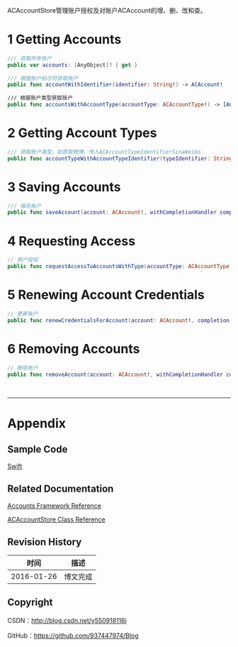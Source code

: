 ACAccountStore管理账户授权及对账户ACAccount的增、删、改和查。

# 1 Getting Accounts

```swift
/// 获取所有账户
public var accounts: [AnyObject]? { get }
    
/// 根据账户标示符获取账户
public func accountWithIdentifier(identifier: String!) -> ACAccount!
    
/// 根据账户类型获取账户
public func accountsWithAccountType(accountType: ACAccountType!) -> [AnyObject]!
```

# 2 Getting Account Types

```swift
/// 获取账户类型，如获取微博，传入ACAccountTypeIdentifierSinaWeibo
public func accountTypeWithAccountTypeIdentifier(typeIdentifier: String!) -> ACAccountType!
```

# 3 Saving Accounts

```swift
/// 保存账户
public func saveAccount(account: ACAccount!, withCompletionHandler completionHandler: ACAccountStoreSaveCompletionHandler!)
```

# 4 Requesting Access

```swift
// 用户授权
public func requestAccessToAccountsWithType(accountType: ACAccountType!, options: [NSObject : AnyObject]!, completion: ACAccountStoreRequestAccessCompletionHandler!)
```

# 5 Renewing Account Credentials

```swift
// 更新账户
public func renewCredentialsForAccount(account: ACAccount!, completion completionHandler: ACAccountStoreCredentialRenewalHandler!)
```

# 6 Removing Accounts

```swift
// 删除账户
public func removeAccount(account: ACAccount!, withCompletionHandler completionHandler: ACAccountStoreRemoveCompletionHandler!)
```

&#160;

----------

# Appendix

## Sample Code

[Swift](https://github.com/937447974/Swift)

## Related Documentation

[Accounts Framework Reference](https://developer.apple.com/library/ios/documentation/Accounts/Reference/AccountsFrameworkRef/index.html)

[ACAccountStore Class Reference](https://developer.apple.com/library/ios/documentation/Accounts/Reference/ACAccountStoreClassRef/index.html)

## Revision History

| 时间 | 描述 |
| ---- | ---- |
| 2016-01-26 | 博文完成 |

## Copyright

CSDN：http://blog.csdn.net/y550918116j

GitHub：https://github.com/937447974/Blog